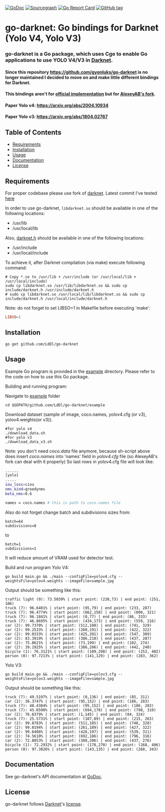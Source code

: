 [![GoDoc](https://godoc.org/github.com/LdDl/go-darknet?status.svg)](https://godoc.org/github.com/LdDl/go-darknet)
[![Sourcegraph](https://sourcegraph.com/github.com/LdDl/go-darknet/-/badge.svg)](https://sourcegraph.com/github.com/LdDl/go-darknet?badge)
[![Go Report Card](https://goreportcard.com/badge/github.com/LdDl/go-darknet)](https://goreportcard.com/report/github.com/LdDl/go-darknet)
[![GitHub tag](https://img.shields.io/github/tag/LdDl/go-darknet.svg)](https://github.com/LdDl/go-darknet/releases)


# go-darknet: Go bindings for Darknet (Yolo V4, Yolo V3)
### go-darknet is a Go package, which uses Cgo to enable Go applications to use YOLO V4/V3 in [Darknet].

#### Since this repository https://github.com/gyonluks/go-darknet  is no longer maintained I decided to move on and make little different bindings for Darknet.
#### This bindings aren't for [official implementation](https://github.com/pjreddie/darknet) but for [AlexeyAB's fork](https://github.com/AlexeyAB/darknet).

#### Paper Yolo v4: https://arxiv.org/abs/2004.10934
#### Paper Yolo v3: https://arxiv.org/abs/1804.02767

## Table of Contents

- [Requirements](#requirements)
- [Installation](#installation)
- [Usage](#usage)
- [Documentation](#documentation)
- [License](#license)

## Requirements

For proper codebase please use fork of [darknet](https://github.com/AlexeyAB/darknet). Latest commit I've tested [here](https://github.com/AlexeyAB/darknet/commit/08bc0c9373158da6c42f11b1359ca2c017cef1b5)

In order to use go-darknet, `libdarknet.so` should be available in one of
the following locations:

* /usr/lib
* /usr/local/lib

Also, [darknet.h] should be available in one of the following locations:

* /usr/include
* /usr/local/include

To achieve it, after Darknet compilation (via make) execute following command:
```shell
# Copy *.so to /usr/lib + /usr/include (or /usr/local/lib + /usr/local/include)
sudo cp libdarknet.so /usr/lib/libdarknet.so && sudo cp include/darknet.h /usr/include/darknet.h
# sudo cp libdarknet.so /usr/local/lib/libdarknet.so && sudo cp include/darknet.h /usr/local/include/darknet.h
```
Note: do not forget to set LIBSO=1 in Makefile before executing 'make':
```Makefile
LIBSO=1
```
## Installation

```shell
go get github.com/LdDl/go-darknet
```

## Usage

Example Go program is provided in the [example] directory. Please refer to the code on how to use this Go package.

Building and running program:

Navigate to [example] folder
```shell
cd $GOPATH/github.com/LdDl/go-darknet/example
```

Download dataset (sample of image, coco.names, yolov4.cfg (or v3), yolov4.weights(or v3)).
```shell
#for yolo v4
./download_data.sh
#for yolo v3
./download_data_v3.sh
```
Note: you don't need *coco.data* file anymore, because sh-script above does insert *coco.names* into 'names' field in *yolov4.cfg* file (so AlexeyAB's fork can deal with it properly)
So last rows in yolov4.cfg file will look like:
```bash
......
[yolo]
.....
iou_loss=ciou
nms_kind=greedynms
beta_nms=0.6

names = coco.names # this is path to coco.names file
```
Also do not forget change batch and subdivisions sizes from:
```shell
batch=64
subdivisions=8
```
to
```shell
batch=1
subdivisions=1
```
It will reduce amount of VRAM used for detector test.


Build and run program
Yolo V4:
```shell
go build main.go && ./main --configFile=yolov4.cfg --weightsFile=yolov4.weights --imageFile=sample.jpg
```

Output should be something like this:
```shell
traffic light (9): 73.5039% | start point: (238,73) | end point: (251, 106)
truck (7): 96.6401% | start point: (95,79) | end point: (233, 287)
truck (7): 96.4774% | start point: (662,158) | end point: (800, 321)
truck (7): 96.1841% | start point: (0,77) | end point: (86, 333)
truck (7): 46.8695% | start point: (434,173) | end point: (559, 216)
car (2): 99.7370% | start point: (512,188) | end point: (741, 329)
car (2): 99.2533% | start point: (260,191) | end point: (422, 322)
car (2): 99.0333% | start point: (425,201) | end point: (547, 309)
car (2): 83.3919% | start point: (386,210) | end point: (437, 287)
car (2): 75.8621% | start point: (73,199) | end point: (102, 274)
car (2): 39.1925% | start point: (386,206) | end point: (442, 240)
bicycle (1): 76.3121% | start point: (189,298) | end point: (253, 402)
person (0): 97.7213% | start point: (141,129) | end point: (283, 362)
```

Yolo V3:
```
go build main.go && ./main --configFile=yolov3.cfg --weightsFile=yolov3.weights --imageFile=sample.jpg
```

Output should be something like this:
```shell
truck (7): 49.5197% | start point: (0,136) | end point: (85, 311)
car (2): 36.3747% | start point: (95,152) | end point: (186, 283)
truck (7): 48.4384% | start point: (95,152) | end point: (186, 283)
truck (7): 45.6590% | start point: (694,178) | end point: (798, 310)
car (2): 76.8379% | start point: (1,145) | end point: (84, 324)
truck (7): 25.5731% | start point: (107,89) | end point: (215, 263)
car (2): 99.8783% | start point: (511,185) | end point: (748, 328)
car (2): 99.8194% | start point: (261,189) | end point: (427, 322)
car (2): 99.6408% | start point: (426,197) | end point: (539, 311)
car (2): 74.5610% | start point: (692,186) | end point: (796, 316)
car (2): 72.8053% | start point: (388,206) | end point: (437, 276)
bicycle (1): 72.2932% | start point: (178,270) | end point: (268, 406)
person (0): 97.3026% | start point: (143,135) | end point: (268, 343)
```

## Documentation

See go-darknet's API documentation at [GoDoc].

## License

go-darknet follows [Darknet]'s [license].


[Darknet]: https://github.com/pjreddie/darknet
[license]: https://github.com/pjreddie/darknet/blob/master/LICENSE
[darknet.h]: https://github.com/AlexeyAB/darknet/blob/master/include/darknet.h
[include/darknet.h]: https://github.com/AlexeyAB/darknet/blob/master/include/darknet.h
[Makefile]: https://github.com/alexeyab/darknet/blob/master/Makefile
[example]: /example
[GoDoc]: https://godoc.org/github.com/LdDl/go-darknet
